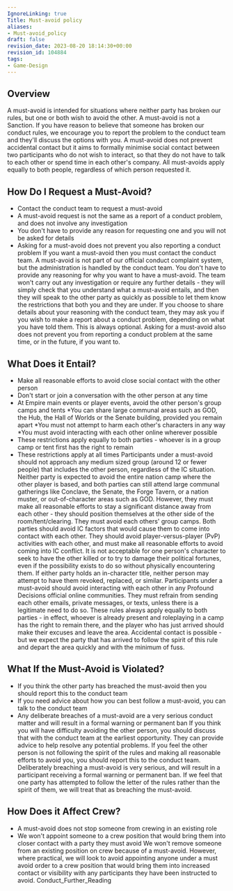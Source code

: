 ```yaml
---
IgnoreLinking: true
Title: Must-avoid policy
aliases:
- Must-avoid_policy
draft: false
revision_date: 2023-08-20 18:14:30+00:00
revision_id: 104884
tags:
- Game-Design
---
```


## Overview
A must-avoid is intended for situations where neither party has broken our rules, but one or both wish to avoid the other. A must-avoid is not a Sanction. If you have reason to believe that someone has broken our conduct rules, we encourage you to report the problem to the conduct team and they'll discuss the options with you. 
A must-avoid does not prevent accidental contact but it aims to formally minimise social contact between two participants who do not wish to interact, so that they do not have to talk to each other or spend time in each other's company.
All must-avoids apply equally to both people, regardless of which person requested it.
## How Do I Request a Must-Avoid?
* Contact the conduct team to request a must-avoid
* A must-avoid request is not the same as a report of a conduct problem, and does not involve any investigation
* You don't have to provide any reason for requesting one and you will not be asked for details
* Asking for a must-avoid does not prevent you also reporting a conduct problem
If you want a must-avoid then you must contact the conduct team. A must-avoid is not part of our official conduct complaint system, but the administration is handled by the conduct team. You don't have to provide any reasoning for why you want to have a must-avoid. The team won't carry out any investigation or require any further details - they will simply check that you understand what a must-avoid entails, and then they will speak to the other party as quickly as possible to let them know the restrictions that both you and they are under.
If you choose to share details about your reasoning with the conduct team, they may ask you if you wish to make a report about a conduct problem, depending on what you have told them. This is always optional. Asking for a must-avoid also does not prevent you from reporting a conduct problem at the same time, or in the future, if you want to.
## What Does it Entail?
* Make all reasonable efforts to avoid close social contact with the other person
* Don't start or join a conversation with the other person at any time
* At Empire main events or player events, avoid the other person's group camps and tents
*You can share large communal areas such as GOD, the Hub, the Hall of Worlds or the Senate building, provided you remain apart
*You must not attempt to harm each other's characters in any way
*You must avoid interacting with each other online wherever possible
* These restrictions apply equally to both parties - whoever is in a group camp or tent first has the right to remain
* These restrictions apply at all times
Participants under a must-avoid should not approach any medium sized group (around 12 or fewer people) that includes the other person, regardless of the IC situation. Neither party is expected to avoid the entire nation camp where the other player is based, and both parties can still attend large communal gatherings like Conclave, the Senate, the Forge Tavern, or a nation muster, or out-of-character areas such as GOD. However, they must make all reasonable efforts to stay a significant distance away from each other - they should position themselves at the other side of the room/tent/clearing. They must avoid each others' group camps. 
Both parties should avoid IC factors that would cause them to come into contact with each other. They should avoid player-versus-player (PvP) activities with each other, and must make all reasonable efforts to avoid coming into IC conflict. It is not acceptable for one person's character to seek to have the other killed or to try to damage their political fortunes, even if the possibility exists to do so without physically encountering them. If either party holds an in-character title, neither person may attempt to have them revoked, replaced, or similar.
Participants under a must-avoid should avoid interacting with each other in any Profound Decisions official online communities. They must refrain from sending each other emails, private messages, or texts, unless there is a legitimate need to do so.
These rules always apply equally to both parties - in effect, whoever is already present and roleplaying in a camp has the right to remain there, and the player who has just arrived should make their excuses and leave the area. Accidental contact is possible - but we expect the party that has arrived to follow the spirit of this rule and depart the area quickly and with the minimum of fuss.
## What If the Must-Avoid is Violated?
* If you think the other party has breached the must-avoid then you should report this to the conduct team
* If you need advice about how you can best follow a must-avoid, you can talk to the conduct team
* Any deliberate breaches of a must-avoid are a very serious conduct matter and will result in a formal warning or permanent ban
If you think you will have difficulty avoiding the other person, you should discuss that with the conduct team at the earliest opportunity. They can provide advice to help resolve any potential problems. If you feel the other person is not following the spirit of the rules and making all reasonable efforts to avoid you, you should report this to the conduct team. 
Deliberately breaching a must-avoid is very serious, and will result in a participant receiving a formal warning or permanent ban. If we feel that one party has attempted to follow the letter of the rules rather than the spirit of them, we will treat that as breaching the must-avoid.
## How Does it Affect Crew?
* A must-avoid does not stop someone from crewing in an existing role
* We won't appoint someone to a crew position that would bring them into closer contact with a party they must avoid
We won't remove someone from an existing position on crew because of a must-avoid. However, where practical, we will look to avoid appointing anyone under a must avoid order to a crew position that would bring them into increased contact or visibility with any participants they have been instructed to avoid.
Conduct_Further_Reading